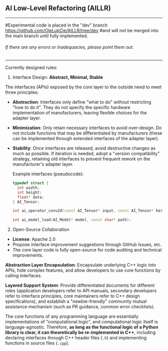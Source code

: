 ## AI Low-Level Refactoring (**AILLR**)
---
#Experimental code is placed in the "dev" branch https://github.com/OleLukCie/AILLR/tree/dev
#and will not be merged into the main branch until fully implemented.

###### If there are any errors or inadequacies, please point them out.

---

Currently designed rules:

1. Interface Design: **Abstract, Minimal, Stable**

The interfaces (APIs) exposed by the core layer to the outside need to meet three principles:

- **Abstraction**: Interfaces only define "what to do" without restricting "how to do it". They do not specify the specific hardware implementation of manufacturers, leaving flexible choices for the adapter layer.
  
- **Minimization**: Only retain necessary interfaces to avoid over-design. Do not include functions that may be differentiated by manufacturers (these can be implemented through extended interfaces of the adapter layer).
  
- **Stability**: Once interfaces are released, avoid destructive changes as much as possible. If iteration is needed, adopt a "version compatibility" strategy, retaining old interfaces to prevent frequent rework on the manufacturer's adapter layer.
  
  Example interfaces (pseudocode):
  
  ```cpp
  typedef struct {
    int width;
    int height;
    float* data;
  } AI_Tensor;
  
  int ai_operator_conv2d(const AI_Tensor* input, const AI_Tensor* kernel, AI_Tensor* output);
  
  int ai_model_load(AI_Model* model, const char* path);
  ```
  

2. Open-Source Collaboration

- **License**: Apache 2.0
- Propose interface improvement suggestions through GitHub Issues, etc.
- The core layer code is fully open-source for code auditing and technical improvements.

**Abstraction Layer Encapsulation**: Encapsulate underlying C++ logic into APIs, hide complex features, and allow developers to use core functions by calling interfaces.

**Layered Support System**: Provide differentiated documents for different roles (application developers refer to API manuals, secondary developers refer to interface principles, core maintainers refer to C++ design specifications), and establish a "newbie-friendly" community mutual assistance mechanism (such as PR guidance, common error checklists).

The core functions of any programming language are essentially implementations of "computational logic", and computational logic itself is language-agnostic. Therefore, **as long as the functional logic of a Python library is clear, it can theoretically be re-implemented in C++**, including declaring interfaces through C++ header files (`.h`) and implementing functions in source files (`.cpp`).

